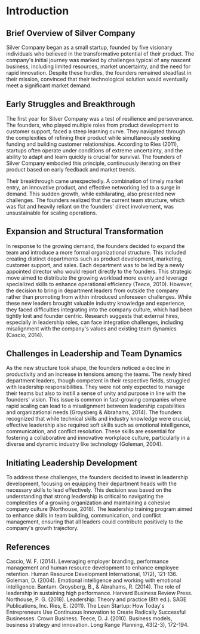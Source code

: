 # Introduction

## Brief Overview of Silver Company 

Silver Company began as a small startup, founded by five visionary individuals who believed in the transformative potential of their product. The company's initial journey was marked by challenges typical of any nascent business, including limited resources, market uncertainty, and the need for rapid innovation. Despite these hurdles, the founders remained steadfast in their mission, convinced that their technological solution would eventually meet a significant market demand.

## Early Struggles and Breakthrough

The first year for Silver Company was a test of resilience and perseverance. The founders, who played multiple roles from product development to customer support, faced a steep learning curve. They navigated through the complexities of refining their product while simultaneously seeking funding and building customer relationships. According to Ries (2011), startups often operate under conditions of extreme uncertainty, and the ability to adapt and learn quickly is crucial for survival. The founders of Silver Company embodied this principle, continuously iterating on their product based on early feedback and market trends.

Their breakthrough came unexpectedly. A combination of timely market entry, an innovative product, and effective networking led to a surge in demand. This sudden growth, while exhilarating, also presented new challenges. The founders realized that the current team structure, which was flat and heavily reliant on the founders' direct involvement, was unsustainable for scaling operations.

## Expansion and Structural Transformation
In response to the growing demand, the founders decided to expand the team and introduce a more formal organizational structure. This included creating distinct departments such as product development, marketing, customer support, and sales. Each department was to be led by a newly appointed director who would report directly to the founders. This strategic move aimed to distribute the growing workload more evenly and leverage specialized skills to enhance operational efficiency (Teece, 2010).
However, the decision to bring in department leaders from outside the company rather than promoting from within introduced unforeseen challenges. While these new leaders brought valuable industry knowledge and experience, they faced difficulties integrating into the company culture, which had been tightly knit and founder centric. Research suggests that external hires, especially in leadership roles, can face integration challenges, including misalignment with the company's values and existing team dynamics (Cascio, 2014).

## Challenges in Leadership and Team Dynamics

As the new structure took shape, the founders noticed a decline in productivity and an increase in tensions among the teams. The newly hired department leaders, though competent in their respective fields, struggled with leadership responsibilities. They were not only expected to manage their teams but also to instill a sense of unity and purpose in line with the founders' vision. This issue is common in fast-growing companies where rapid scaling can lead to a misalignment between leadership capabilities and organizational needs (Groysberg & Abrahams, 2014).
The founders recognized that while technical skills and industry knowledge were crucial, effective leadership also required soft skills such as emotional intelligence, communication, and conflict resolution. These skills are essential for fostering a collaborative and innovative workplace culture, particularly in a diverse and dynamic industry like technology (Goleman, 2004).

## Initiating Leadership Development

To address these challenges, the founders decided to invest in leadership development, focusing on equipping their department heads with the necessary skills to lead effectively. This decision was based on the understanding that strong leadership is critical to navigating the complexities of a growing organization and maintaining a cohesive company culture (Northouse, 2018). The leadership training program aimed to enhance skills in team building, communication, and conflict management, ensuring that all leaders could contribute positively to the company's growth trajectory.

## References
Cascio, W. F. (2014). Leveraging employer branding, performance management and human resource development to enhance employee retention. Human Resource Development International, 17(2), 121-136.
Goleman, D. (2004). Emotional intelligence and working with emotional intelligence. Bantam.
Groysberg, B., & Abrahams, R. (2014). The role of leadership in sustaining high performance. Harvard Business Review Press.
Northouse, P. G. (2018). Leadership: Theory and practice (8th ed.). SAGE Publications, Inc.
Ries, E. (2011). The Lean Startup: How Today's Entrepreneurs Use Continuous Innovation to Create Radically Successful Businesses. Crown Business.
Teece, D. J. (2010). Business models, business strategy and innovation. Long Range Planning, 43(2-3), 172-194.
